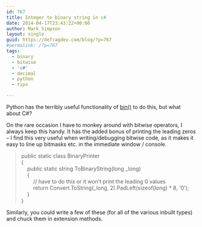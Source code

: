 ```yaml
---
id: 767
title: Integer to binary string in c#
date: 2014-04-17T23:43:22+00:00
author: Mark Simpson
layout: single
guid: https://defragdev.com/blog/?p=767
#permalink: /?p=767
tags:  
  - binary
  - bitwise
  - 'c#'
  - decimal
  - python
  - tips

---
```

Python has the terribly useful functionality of [bin()](https://docs.python.org/2/library/functions.html#bin) to do this, but what about C#?

On the rare occasion I have to monkey around with bitwise operators, I always keep this handy. It has the added bonus of printing the leading zeros – I find this very useful when writing/debugging bitwise code, as it makes it easy to line up bitmasks etc. in the immediate window / console.

> public static class BinaryPrinter  
> {  
> &#160;&#160;&#160; public static string ToBinaryString(long _long)  
> &#160;&#160;&#160; {  
> &#160;&#160;&#160;&#160;&#160;&#160;&#160; // have to do this or it won&#8217;t print the leading 0 values&#160;&#160;&#160;&#160;&#160;&#160;&#160;  
> &#160;&#160;&#160;&#160;&#160;&#160;&#160; return Convert.ToString(_long, 2).PadLeft(sizeof(long) * 8, &#8216;0&#8217;);&#160;  
> &#160;&#160;&#160; }  
> }

Similarly, you could write a few of these (for all of the various inbuilt types) and chuck them in extension methods.